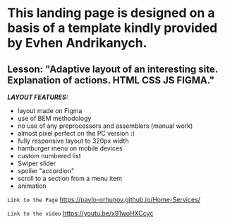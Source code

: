 # This landing page is designed on a basis of a template kindly provided by Evhen Andrikanych. <br>

## Lesson: "Adaptive layout of an interesting site. Explanation of actions. HTML CSS JS FIGMA." <br>

**_LAYOUT FEATURES:_**

- layout made on Figma
- use of BEM methodology
- no use of any preprocessors and assemblers (manual work)
- almost pixel perfect on the PC version :)
- fully responsive layout to 320px width
- hamburger menu on mobile devices
- custom numbered list
- Swiper slider
- spoiler "accordion"
- scroll to a section from a menu item
- animation

`Link to the Page`
https://pavlo-orhunov.github.io/Home-Services/

`Link to the video`
https://youtu.be/x91woHXCcyc

